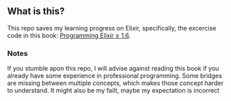 ## What is this?
This repo saves my learning progress on Elixir, specifically, the excercise code in this book: [Programming Elixir ≥ 1.6](https://learning.oreilly.com/library/view/programming-elixir/9781680506129/). 
### Notes
If you stumble apon this repo, I will advise against reading this book if you already have some experience in professional programming. Some bridges are missing between multiple concepts, which makes those concept harder to understand. It might also be my failt, maybe my expectation is incorrect
